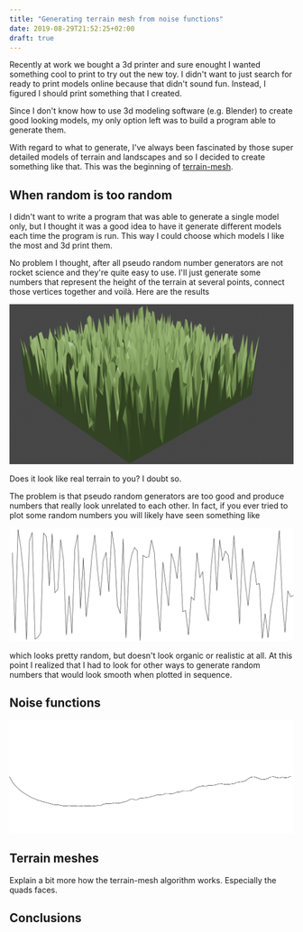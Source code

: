 ```yaml
---
title: "Generating terrain mesh from noise functions"
date: 2019-08-29T21:52:25+02:00
draft: true
---
```


Recently at work we bought a 3d printer and sure enought I wanted something
cool to print to try out the new toy. I didn't want to just search for ready to
print models online because that didn't sound fun. Instead, I figured I should
print something that I created.

Since I don't know how to use 3d modeling software (e.g. Blender) to create
good looking models, my only option left was to build a program able to
generate them.

With regard to what to generate, I've always been fascinated by those super
detailed models of terrain and landscapes and so I decided to create something
like that. This was the beginning of [terrain-mesh][terrain-mesh].


## When random is too random

I didn't want to write a program that was able to generate a single model only,
but I thought it was a good idea to have it generate different models each time
the program is run. This way I could choose which models I like the most and 3d
print them.

No problem I thought, after all pseudo random number generators are not rocket
science and they're quite easy to use. I'll just generate some numbers that
represent the height of the terrain at several points, connect those vertices
together and voilà. Here are the results

![random-terrain](/post/terrain-mesh/random-terrain.png)

Does it look like real terrain to you? I doubt so.

The problem is that pseudo random generators are too good and produce numbers
that really look unrelated to each other. In fact, if you ever tried to plot
some random numbers you will likely have seen something like

![random-plot](/post/terrain-mesh/random-plot.svg)

which looks pretty random, but doesn't look organic or realistic at all. At
this point I realized that I had to look for other ways to generate random
numbers that would look smooth when plotted in sequence.


## Noise functions

![noise-plot](/post/terrain-mesh/noise-plot.svg)


## Terrain meshes

Explain a bit more how the terrain-mesh algorithm works. Especially the quads
faces.


## Conclusions

[terrain-mesh]: https://github.com/d-dorazio/terrain-mesh
